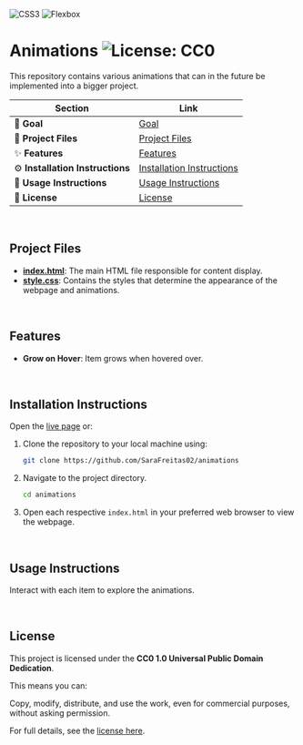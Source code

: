 ![CSS3](https://img.shields.io/badge/CSS3-%231572B6.svg?&style=flat&logo=css3&logoColor=white) ![Flexbox](https://img.shields.io/badge/Flexbox-1572B6?style=flat&logo=css3&logoColor=white)

# Animations ![License: CC0](https://img.shields.io/badge/License-CC0_1.0-lightgrey.svg)
This repository contains various animations that can in the future be implemented into a bigger project.

| Section                     | Link                                      |
|-----------------------------|-------------------------------------------|
| 🎯 **Goal**                 | [Goal](#goal)                             |
| 📁 **Project Files**        | [Project Files](#project-files)           |
| ✨ **Features**              | [Features](#features)                     |
| ⚙️ **Installation Instructions** | [Installation Instructions](#installation-instructions) |
| 📝 **Usage Instructions**    | [Usage Instructions](#usage-instructions) |
| 📜 **License**              | [License](#license)                       |

<br>

## Project Files
- **[index.html](index.html)**: The main HTML file responsible for content display.
- **[style.css](style.css)**: Contains the styles that determine the appearance of the webpage and animations.

<br>

## Features
- **Grow on Hover**: Item grows when hovered over.

<br>

## Installation Instructions
Open the [live page](https://sarafreitas02.github.io/animations/) or:
1. Clone the repository to your local machine using:
   ```bash
   git clone https://github.com/SaraFreitas02/animations
2. Navigate to the project directory.
   ```bash
   cd animations
3. Open each respective `index.html` in your preferred web browser to view the webpage.

<br>

## Usage Instructions
Interact with each item to explore the animations.

<br>

## License

This project is licensed under the **CC0 1.0 Universal Public Domain Dedication**.

This means you can:

Copy, modify, distribute, and use the work, even for commercial purposes, without asking permission.

For full details, see the [license here](./LICENSE).

